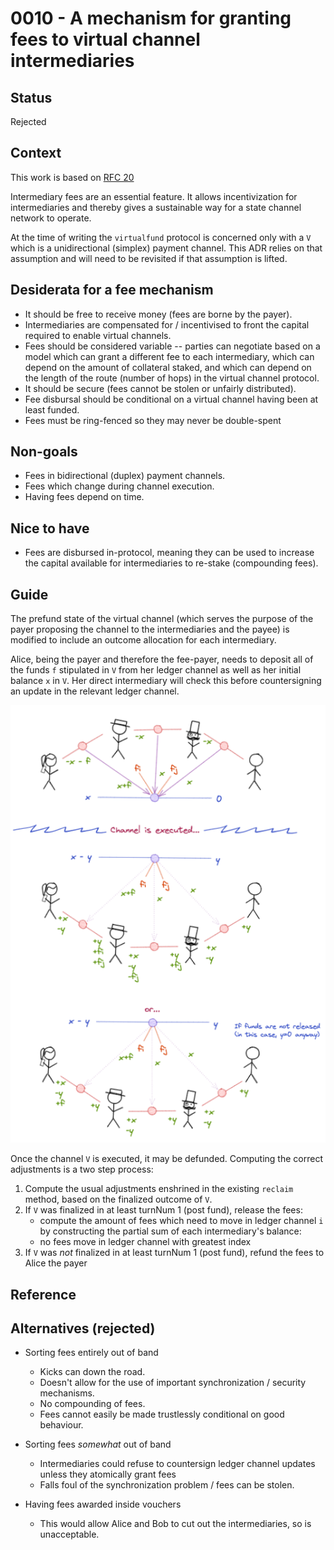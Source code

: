 # 0010 - A mechanism for granting fees to virtual channel intermediaries

## Status

Rejected

## Context

This work is based on [RFC 20](https://www.notion.so/statechannels/RFC-20-Introduce-a-fee-model-for-intermediaries-dce28ac74d764fcf93db7d6b5cf05b3a)

Intermediary fees are an essential feature. It allows incentivization for intermediaries and thereby gives a sustainable way for a state channel network to operate.

At the time of writing the `virtualfund` protocol is concerned only with a `V` which is a unidirectional (simplex) payment channel. This ADR relies on that assumption and will need to be revisited if that assumption is lifted.

## Desiderata for a fee mechanism

- It should be free to receive money (fees are borne by the payer).
- Intermediaries are compensated for / incentivised to front the capital required to enable virtual channels.
- Fees should be considered variable -- parties can negotiate based on a model which can grant a different fee to each intermediary, which can depend on the amount of collateral staked, and which can depend on the length of the route (number of hops) in the virtual channel protocol.
- It should be secure (fees cannot be stolen or unfairly distributed).
- Fee disbursal should be conditional on a virtual channel having been at least funded.
- Fees must be ring-fenced so they may never be double-spent

## Non-goals

- Fees in bidirectional (duplex) payment channels.
- Fees which change during channel execution.
- Having fees depend on time.

## Nice to have

- Fees are disbursed in-protocol, meaning they can be used to increase the capital available for intermediaries to re-stake (compounding fees).

## Guide

The prefund state of the virtual channel (which serves the purpose of the payer proposing the channel to the intermediaries and the payee) is modified to include an outcome allocation for each intermediary.

Alice, being the payer and therefore the fee-payer, needs to deposit all of the funds `f` stipulated in `V` from her ledger channel as well as her initial balance `x` in `V`. Her direct intermediary will check this before countersigning an update in the relevant ledger channel.

![Intermediary fees](./fees.png)

Once the channel `V` is executed, it may be defunded. Computing the correct adjustments is a two step process:

1. Compute the usual adjustments enshrined in the existing `reclaim` method, based on the finalized outcome of `V`.
2. If `V` was finalized in at least turnNum 1 (post fund), release the fees:
   - compute the amount of fees which need to move in ledger channel `i` by constructing the partial sum of each intermediary's balance:
   - no fees move in ledger channel with greatest index
3. If `V` was _not_ finalized in at least turnNum 1 (post fund), refund the fees to Alice the payer

## Reference

## Alternatives (rejected)

- Sorting fees entirely out of band

  - Kicks can down the road.
  - Doesn't allow for the use of important synchronization / security mechanisms.
  - No compounding of fees.
  - Fees cannot easily be made trustlessly conditional on good behaviour.

- Sorting fees _somewhat_ out of band

  - Intermediaries could refuse to countersign ledger channel updates unless they atomically grant fees
  - Falls foul of the synchronization problem / fees can be stolen.

- Having fees awarded inside vouchers
  - This would allow Alice and Bob to cut out the intermediaries, so is unacceptable.
